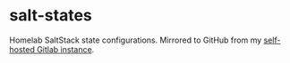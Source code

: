 # salt-states

Homelab SaltStack state configurations. Mirrored to GitHub from my [self-hosted Gitlab instance](https://gitlab.wboll.dev/wbollock/salt-states).
